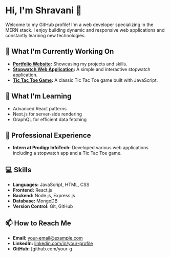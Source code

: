# Hi, I'm Shravani 👋

Welcome to my GitHub profile! I'm a web developer specializing in the MERN stack. I enjoy building dynamic and responsive web applications and constantly learning new technologies.

## 🔭 What I'm Currently Working On

- **[Portfolio Website](https://github.com/your-github-username/portfolio):** Showcasing my projects and skills.
- **[Stopwatch Web Application](https://github.com/your-github-username/stopwatch-app):** A simple and interactive stopwatch application.
- **[Tic Tac Toe Game](https://github.com/your-github-username/tic-tac-toe):** A classic Tic Tac Toe game built with JavaScript.

## 🌱 What I'm Learning

- Advanced React patterns
- Next.js for server-side rendering
- GraphQL for efficient data fetching

## 💼 Professional Experience

- **Intern at Prodigy InfoTech:** Developed various web applications including a stopwatch app and a Tic Tac Toe game.

## 💻 Skills

- **Languages:** JavaScript, HTML, CSS
- **Frontend:** React.js
- **Backend:** Node.js, Express.js
- **Database:** MongoDB
- **Version Control:** Git, GitHub

## 📫 How to Reach Me

- **Email:** [your-email@example.com](mailto:your-email@example.com)
- **LinkedIn:** [linkedin.com/in/your-profile](https://www.linkedin.com/in/your-profile)
- **GitHub:** [github.com/your-g

